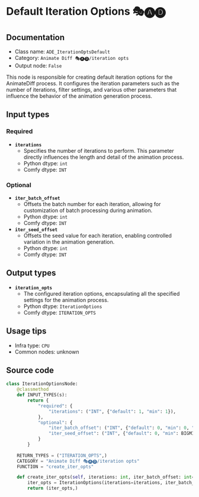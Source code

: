 # Default Iteration Options 🎭🅐🅓
## Documentation
- Class name: `ADE_IterationOptsDefault`
- Category: `Animate Diff 🎭🅐🅓/iteration opts`
- Output node: `False`

This node is responsible for creating default iteration options for the AnimateDiff process. It configures the iteration parameters such as the number of iterations, filter settings, and various other parameters that influence the behavior of the animation generation process.
## Input types
### Required
- **`iterations`**
    - Specifies the number of iterations to perform. This parameter directly influences the length and detail of the animation process.
    - Python dtype: `int`
    - Comfy dtype: `INT`
### Optional
- **`iter_batch_offset`**
    - Offsets the batch number for each iteration, allowing for customization of batch processing during animation.
    - Python dtype: `int`
    - Comfy dtype: `INT`
- **`iter_seed_offset`**
    - Offsets the seed value for each iteration, enabling controlled variation in the animation generation.
    - Python dtype: `int`
    - Comfy dtype: `INT`
## Output types
- **`iteration_opts`**
    - The configured iteration options, encapsulating all the specified settings for the animation process.
    - Python dtype: `IterationOptions`
    - Comfy dtype: `ITERATION_OPTS`
## Usage tips
- Infra type: `CPU`
- Common nodes: unknown


## Source code
```python
class IterationOptionsNode:
    @classmethod
    def INPUT_TYPES(s):
        return {
            "required": {
                "iterations": ("INT", {"default": 1, "min": 1}),
            },
            "optional": {
                "iter_batch_offset": ("INT", {"default": 0, "min": 0, "max": BIGMAX}),
                "iter_seed_offset": ("INT", {"default": 0, "min": BIGMIN, "max": BIGMAX}),
            }
        }
    
    RETURN_TYPES = ("ITERATION_OPTS",)
    CATEGORY = "Animate Diff 🎭🅐🅓/iteration opts"
    FUNCTION = "create_iter_opts"

    def create_iter_opts(self, iterations: int, iter_batch_offset: int=0, iter_seed_offset: int=0):
        iter_opts = IterationOptions(iterations=iterations, iter_batch_offset=iter_batch_offset, iter_seed_offset=iter_seed_offset)
        return (iter_opts,)

```
